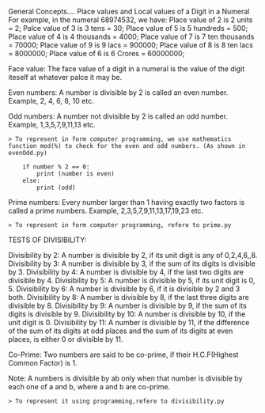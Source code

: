 General Concepts....
Place values and Local values of a Digit in a Numeral
    For example, in the numeral 68974532, we have:
    Place value of 2 is 2 units = 2;
    Palce value of 3 is 3 tens = 30;
    Place value of 5 is 5 hundreds = 500;
    Place value of 4 is 4 thousands = 4000;
    Place value of 7 is 7 ten thousands = 70000;
    Place value of 9 is 9 lacs = 900000;
    Place value of 8 is 8 ten lacs = 8000000;
    Place value of 6 is 6 Crores = 60000000;

Face value: The face value of a digit in a numeral is the value of the digit iteself at whatever palce it may be.

Even numbers: A number is divisible by 2 is called an even number.
    Example, 2, 4, 6, 8, 10 etc.

Odd numbers: A number not divisible by 2 is called an odd number.
    Example, 1,3,5,7,9,11,13 etc.

    > To represent in form computer programming, we use mathematics function mod(%) to check for the even and odd numbers. (As shown in evenOdd.py)

        if number % 2 == 0:
            print (number is even)
        else:
            print (odd)


Prime numbers: Every number larger than 1 having exactly two factors is called a prime numbers.
    Example, 2,3,5,7,9,11,13,17,19,23 etc.

    > To represent in form computer programming, refere to prime.py


TESTS OF DIVISIBILITY: 

Divisibility by 2: A number is divisible by 2, if its unit digit is any of 0,2,4,6,,8.
Divisibility by 3: A number is divisible by 3, if the sum of its digits is divisible by 3.
Divisibility by 4: A number is divisible by 4, if the last two digits are divisible by 4.
Divisibility by 5: A number is divisible by 5, if its unit digit is 0, 5.
Divisibility by 6: A number is divisible by 6, if it is divisible by 2 and 3 both.
Divisibility by 8: A number is divisible by 8, if the last three digits are divisible by 8.
Divisibility by 9: A number is divisible by 9, if the sum of its digits is divisible by 9.
Divisibility by 10: A number is divisible by 10, if the unit digit is 0.
Divisibility by 11: A number is divisible by 11, if the difference of the sum of its digits at odd places and the sum of its digits
                    at even places, is either 0 or divisible by 11.


Co-Prime: Two numbers are said to be co-prime, if their H.C.F(Highest Common Factor) is 1.

Note: A numbers is divisible by ab only when that number is divisible by each one of a and b, where a and b are co-prime.

    > To represent it using programming,refere to divisibility.py


